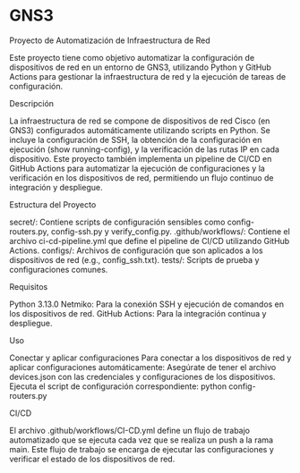 # GNS3

Proyecto de Automatización de Infraestructura de Red

Este proyecto tiene como objetivo automatizar la configuración de dispositivos de red en un entorno de GNS3, utilizando Python y GitHub Actions para gestionar la infraestructura de red y la ejecución de tareas de configuración.


Descripción

La infraestructura de red se compone de dispositivos de red Cisco (en GNS3) configurados automáticamente utilizando scripts en Python. Se incluye la configuración de SSH, la obtención de la configuración en ejecución (show running-config), y la verificación de las rutas IP en cada dispositivo.
Este proyecto también implementa un pipeline de CI/CD en GitHub Actions para automatizar la ejecución de configuraciones y la verificación en los dispositivos de red, permitiendo un flujo continuo de integración y despliegue.


Estructura del Proyecto

secret/: Contiene scripts de configuración sensibles como config-routers.py, config-ssh.py y verify_config.py.
.github/workflows/: Contiene el archivo ci-cd-pipeline.yml que define el pipeline de CI/CD utilizando GitHub Actions.
configs/: Archivos de configuración que son aplicados a los dispositivos de red (e.g., config_ssh.txt).
tests/: Scripts de prueba y configuraciones comunes.


Requisitos

Python 3.13.0
Netmiko: Para la conexión SSH y ejecución de comandos en los dispositivos de red.
GitHub Actions: Para la integración continua y despliegue.


Uso

Conectar y aplicar configuraciones
Para conectar a los dispositivos de red y aplicar configuraciones automáticamente:
Asegúrate de tener el archivo devices.json con las credenciales y configuraciones de los dispositivos.
Ejecuta el script de configuración correspondiente: python config-routers.py


CI/CD

El archivo .github/workflows/CI-CD.yml define un flujo de trabajo automatizado que se ejecuta cada vez que se realiza un push a la rama main. Este flujo de trabajo se encarga de ejecutar las configuraciones y verificar el estado de los dispositivos de red.


